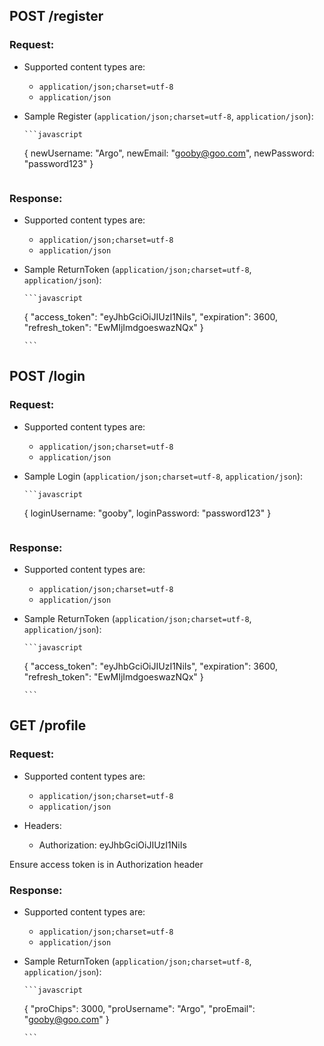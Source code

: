 ## POST /register

### Request:

- Supported content types are:

  - `application/json;charset=utf-8`
  - `application/json`

- Sample Register (`application/json;charset=utf-8`, `application/json`):

      ```javascript

  {
  newUsername: "Argo",
  newEmail: "gooby@goo.com",
  newPassword: "password123"
  }
  ```

### Response:

- Supported content types are:

  - `application/json;charset=utf-8`
  - `application/json`

- Sample ReturnToken (`application/json;charset=utf-8`, `application/json`):

      ```javascript

  {
  "access_token": "eyJhbGciOiJIUzI1NiIs",
  "expiration": 3600,
  "refresh_token": "EwMIjImdgoeswazNQx"
  }

      ```

## POST /login

### Request:

- Supported content types are:

  - `application/json;charset=utf-8`
  - `application/json`

- Sample Login (`application/json;charset=utf-8`, `application/json`):

      ```javascript

  {
    loginUsername: "gooby",
    loginPassword: "password123"
  }
  ```

### Response:

- Supported content types are:

  - `application/json;charset=utf-8`
  - `application/json`

- Sample ReturnToken (`application/json;charset=utf-8`, `application/json`):

      ```javascript

  {
  "access_token": "eyJhbGciOiJIUzI1NiIs",
  "expiration": 3600,
  "refresh_token": "EwMIjImdgoeswazNQx"
  }

      ```

## GET /profile

### Request:

- Supported content types are:

  - `application/json;charset=utf-8`
  - `application/json`

- Headers:
  - Authorization: eyJhbGciOiJIUzI1NiIs

Ensure access token is in Authorization header

### Response:

- Supported content types are:

  - `application/json;charset=utf-8`
  - `application/json`

- Sample ReturnToken (`application/json;charset=utf-8`, `application/json`):

      ```javascript

  {
  "proChips": 3000,
  "proUsername": "Argo",
  "proEmail": "gooby@goo.com"
  }

      ```
